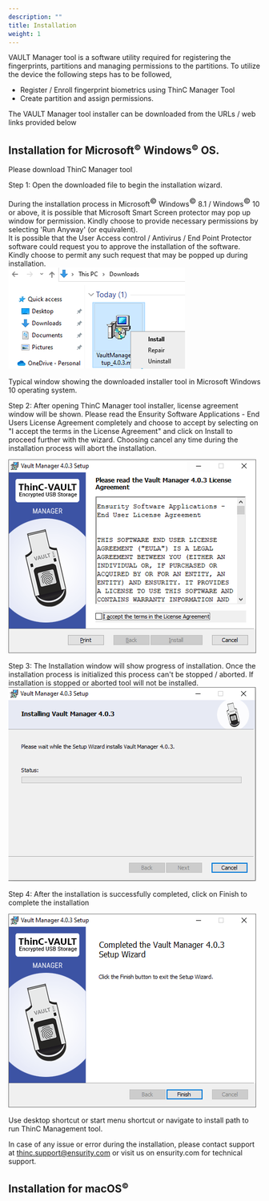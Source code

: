 ```yaml
---
description: ""
title: Installation
weight: 1
---
```


VAULT Manager tool is a software utility required for registering the fingerprints, partitions and managing permissions to the partitions. To utilize the device the following steps has to be followed,
    
* Register / Enroll fingerprint biometrics using ThinC Manager Tool 
* Create partition and assign permissions.
      
The VAULT Manager tool installer can be downloaded from the URLs / web links provided below


##  Installation for Microsoft<sup><span style="font-size:15px ">&copy;</span></sup> Windows<sup><span style="font-size:15px ">&copy;</span></sup> OS.

Please download ThinC Manager tool 

Step 1: Open the downloaded file to begin the installation wizard. 

<div class="alert alert-primary" role="alert">
  During the installation process in Microsoft<sup><span style="font-size:15px ">&copy;</span></sup>  Windows<sup><span style="font-size:15px ">&copy;</span></sup>  8.1 / Windows<sup><span style="font-size:15px ">&copy;</span></sup>  10 or above, it is possible that Microsoft Smart Screen protector may pop up window for permission. Kindly choose to provide necessary permissions by selecting 'Run Anyway' (or equivalent).
</div>

<div class="alert alert-primary" role="alert">
  It is possible that the User Access control / Antivirus / End Point Protector software could request you to approve the installation of the software. Kindly choose to permit any such request that may be popped up during installation.
</div>

 


 <img src="0.PNG">

Typical window showing the downloaded installer tool in Microsoft Windows 10 operating system. 

Step 2:
After opening ThinC Manager tool installer, license agreement window will be shown. Please read the Ensurity Software Applications - End Users License Agreement completely and choose to accept by selecting on "I accept the terms in the License Agreement" and click on Install to proceed further with the wizard. Choosing cancel any time during the installation process will abort the installation. 

 <img src="1.PNG">

Step 3: 
The Installation window will show progress of installation. Once the installation process is initialized this process can't be stopped / aborted. If installation is stopped or aborted tool will not be installed. 
<img src="2.PNG">


Step 4: 
After the installation is successfully completed, click on Finish to complete the installation

<img src="3.PNG">

Use desktop shortcut or start menu shortcut or navigate to install path to run ThinC Management tool.

In case of any issue or error during the installation, please contact support at thinc.support@ensurity.com or visit us on ensurity.com for technical support.

##  Installation for macOS<sup><span style="font-size:15px ">&copy;</span></sup>













